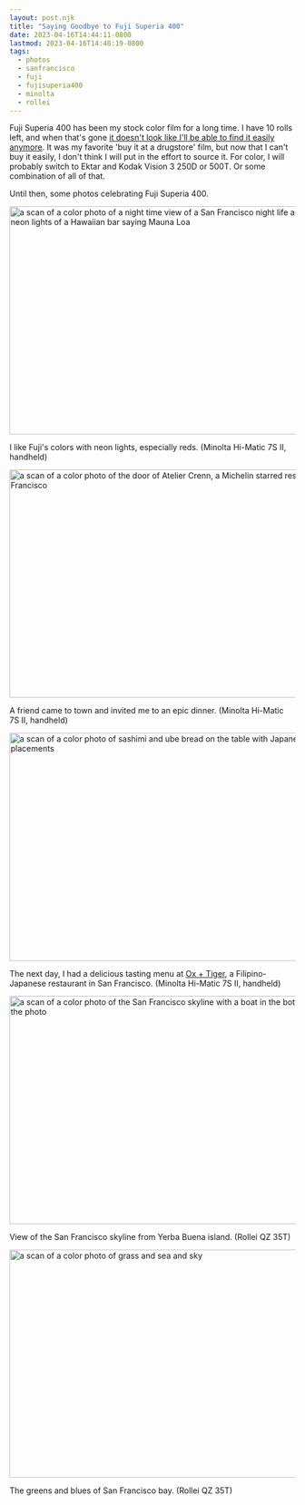 ```yaml
---
layout: post.njk
title: "Saying Goodbye to Fuji Superia 400"
date: 2023-04-16T14:44:11-0800
lastmod: 2023-04-16T14:48:19-0800
tags:
  - photos
  - sanfrancisco
  - fuji
  - fujisuperia400
  - minolta
  - rollei
---
```

Fuji Superia 400 has been my stock color film for a long time. I have 10 rolls left, and when that's gone [it doesn't look like I'll be able to find it easily anymore](https://petapixel.com/2023/04/10/new-fujifilm-400-color-negative-film-probably-replaces-superia-x-tra-400/). It was my favorite 'buy it at a drugstore' film, but now that I can't buy it easily, I don't think I will put in the effort to source it. For color, I will probably switch to Ektar and Kodak Vision 3 250D or 500T. Or some combination of all of that.

Until then, some photos celebrating Fuji Superia 400.

<img src="/img/cc3f445ec2.jpg" width="600" height="402" alt="a scan of a color photo of a night time view of a San Francisco night life area with the neon lights of a Hawaiian bar saying Mauna Loa" />

I like Fuji's colors with neon lights, especially reds. (Minolta Hi-Matic 7S II, handheld)

<img src="/img/6d55bcce5c.jpg" width="600" height="402" alt="a scan of a color photo of the door of Atelier Crenn, a Michelin starred restaurant in San Francisco" />

A friend came to town and invited me to an epic dinner. (Minolta Hi-Matic 7S II, handheld)

<img src="/img/4e63ddf548.jpg" width="600" height="402" alt="a scan of a color photo of sashimi and ube bread on the table with Japanese mat and placements" />

The next day, I had a delicious tasting menu at [Ox + Tiger](https://oxandtiger.co), a Filipino-Japanese restaurant in San Francisco. (Minolta Hi-Matic 7S II, handheld)

<img src="/img/7aa9462960.jpg" width="600" height="402" alt="a scan of a color photo of the San Francisco skyline with a boat in the bottom right of the photo" />

View of the San Francisco skyline from Yerba Buena island. (Rollei QZ 35T)

<img src="/img/d544159b67.jpg" width="600" height="402" alt="a scan of a color photo of grass and sea and sky" />

The greens and blues of San Francisco bay. (Rollei QZ 35T)
